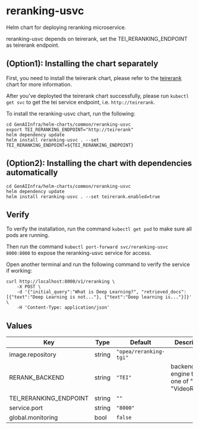 # reranking-usvc

Helm chart for deploying reranking microservice.

reranking-usvc depends on teirerank, set the TEI_RERANKING_ENDPOINT as teirerank endpoint.

## (Option1): Installing the chart separately

First, you need to install the teirerank chart, please refer to the [teirerank](../teirerank) chart for more information.

After you've deployted the teirerank chart successfully, please run `kubectl get svc` to get the tei service endpoint, i.e. `http://teirerank`.

To install the reranking-usvc chart, run the following:

```console
cd GenAIInfra/helm-charts/common/reranking-usvc
export TEI_RERANKING_ENDPOINT="http://teirerank"
helm dependency update
helm install reranking-usvc . --set TEI_RERANKING_ENDPOINT=${TEI_RERANKING_ENDPOINT}
```

## (Option2): Installing the chart with dependencies automatically

```console
cd GenAIInfra/helm-charts/common/reranking-usvc
helm dependency update
helm install reranking-usvc . --set teirerank.enabled=true
```

## Verify

To verify the installation, run the command `kubectl get pod` to make sure all pods are running.

Then run the command `kubectl port-forward svc/reranking-usvc 8000:8000` to expose the reranking-usvc service for access.

Open another terminal and run the following command to verify the service if working:

```console
curl http://localhost:8000/v1/reranking \
    -X POST \
    -d '{"initial_query":"What is Deep Learning?", "retrieved_docs": [{"text":"Deep Learning is not..."}, {"text":"Deep learning is..."}]}' \
    -H 'Content-Type: application/json'
```

## Values

| Key                    | Type   | Default                | Description                                        |
| ---------------------- | ------ | ---------------------- | -------------------------------------------------- |
| image.repository       | string | `"opea/reranking-tgi"` |                                                    |
| RERANK_BACKEND         | string | `"TEI"`                | backend engine to use, one of "TEI", "VideoRerank" |
| TEI_RERANKING_ENDPOINT | string | `""`                   |                                                    |
| service.port           | string | `"8000"`               |                                                    |
| global.monitoring      | bool   | `false`                |                                                    |
